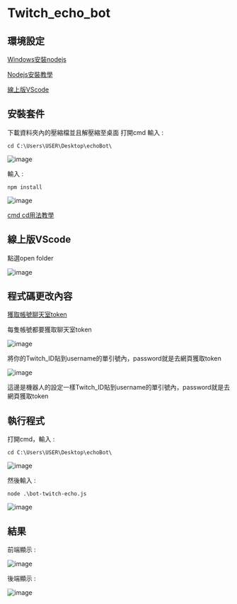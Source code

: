 # Twitch_echo_bot

## 環境設定
[Windows安裝nodejs](https://nodejs.org/dist/v16.14.0/node-v16.14.0-x64.msi)

[Nodejs安裝教學](https://www.runoob.com/nodejs/nodejs-install-setup.html)

[線上版VScode](https://vscode.dev/)

## 安裝套件

下載資料夾內的壓縮檔並且解壓縮至桌面
打開cmd
輸入 : 
```DOS
cd C:\Users\USER\Desktop\echoBot\
```
![image](https://user-images.githubusercontent.com/55253641/153766964-ba9ec827-6d93-460f-897a-f18f15166f62.png)

輸入 : 
```DOS
npm install
```

![image](https://user-images.githubusercontent.com/55253641/153766362-cf9d0d19-679e-46b2-8af9-64494ddc5f15.png)

[cmd cd用法教學](https://dotblogs.com.tw/CYLcode/2018/09/13/102159)

## 線上版VScode
點選open folder

![image](https://user-images.githubusercontent.com/55253641/153766901-e1724db9-dbb0-478c-9276-ee41cc4e246a.png)

## 程式碼更改內容

[獲取帳號聊天室token](https://twitchapps.com/tmi/)

每隻帳號都要獲取聊天室token

![image](https://user-images.githubusercontent.com/55253641/153767144-e9eb1f0c-a3e7-49ea-8b10-a7cc66c2afb8.png)

將你的Twitch_ID貼到username的單引號內，password就是去網頁獲取token

![image](https://user-images.githubusercontent.com/55253641/153767161-c5b2db4b-30e0-4a09-9cd8-cb09f211a6d3.png)

這邊是機器人的設定一樣Twitch_ID貼到username的單引號內，password就是去網頁獲取token


## 執行程式

打開cmd，輸入 : 
```DOS
cd C:\Users\USER\Desktop\echoBot\
```

![image](https://user-images.githubusercontent.com/55253641/153766330-9b70099a-1e74-40ce-a4fd-8077b14ee4c1.png)

然後輸入 : 
```DOS
node .\bot-twitch-echo.js
```

![image](https://user-images.githubusercontent.com/55253641/153766404-1dc98be0-abfe-4778-b83e-48d4be840d24.png)


## 結果

前端顯示 : 

![image](https://user-images.githubusercontent.com/55253641/153766424-b1cd9cd9-d0ca-44bc-84fa-1bb763c3d2b9.png)

後端顯示 : 

![image](https://user-images.githubusercontent.com/55253641/153766449-c6a13939-bdfe-4cde-969a-746832130218.png)

